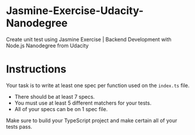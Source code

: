 # Jasmine-Exercise-Udacity-Nanodegree
Create unit test using Jasmine Exercise | Backend Development with Node.js Nanodegree from Udacity

# Instructions

Your task is to write at least one spec per function used on the `index.ts` file.

- There should be at least 7 specs.
- You must use at least 5 different matchers for your tests.
- All of your specs can be on 1 spec file.

Make sure to build your TypeScript project and make certain all of your tests pass.
